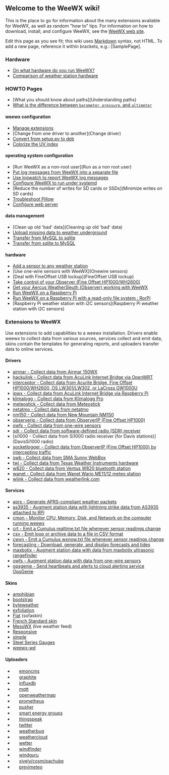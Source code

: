 ## Welcome to the WeeWX wiki!

This is the place to go for information about the many extensions available for WeeWX, as well as random "how to" tips.  For information on how to download, install, and configure WeeWX, see the [WeeWX web site](http://www.weewx.com/).

Edit this page as you see fit; this wiki uses [Markdown](https://help.github.com/articles/github-flavored-markdown/) syntax, not HTML.  To add a new page, reference it within brackets, e.g.: [SamplePage].


### Hardware
* [On what hardware do you run WeeWX?](hardware)
* [Comparison of weather station hardware](http://weewx.com/hwcmp.html)

### HOWTO Pages
* [What you should know about paths](Understanding paths)
* [What is the difference between `barometer`, `pressure`, and `altimeter`](Barometer,-pressure,-and-altimeter)

#### weewx configuration
* [Manage extensions](extensions)
* [Change from one driver to another](Change driver)
* [Convert from setup.py to deb](How%20to%20convert%20from%20setup.py%20install%20to%20debian%20install)
* [Colorize the UV index](Colored%20UV%20index)

#### operating system configuration
* [Run WeeWX as a non-root user](Run as a non root user)
* [Put log messages from WeeWX into a separate file](logging)
* [Use logwatch to report WeeWX log messages](logwatch)
* [Configure WeeWX to run under systemd](systemd)
* [Reduce the number of writes for SD cards or SSDs](Minimize writes on SD cards)
* [Troubleshoot Pillow](Troubleshooting-Pillow)
* [Configure web server](webserver)

#### data management
* [Clean up old 'bad' data](Cleaning up old 'bad' data)
* [Upload missing data to weather underground](http://www.weewx.com/wunderfixer/)
* [Transfer from MySQL to sqlite](Transfer%20from%20MySQL%20to%20sqlite/)
* [Transfer from sqlite to MySQL](Transfer%20from%20sqlite%20to%20MySQL)

#### hardware
* [Add a sensor to any weather station](add-sensor)
* [Use one-wire sensors with WeeWX](Onewire sensors)
* [Deal with FineOffset USB lockup](FineOffset USB lockup)
* [Take control of your Observer (Fine Offset HP1000/WH2600)](observer)
* [Get your Aercus WeatherSleuth (Observer) working with WeeWX](weathersleuth)
* [Run WeeWX on a Raspberry Pi](Raspberry%20Pi)
* [Run WeeWX on a Raspberry Pi with a read-only file system : RorPi](https://github.com/glennmckechnie/rorpi-raspberrypi/wiki/Rorpi-Home)
* [Raspberry Pi weather station with i2C sensors](Raspberry Pi weather station with i2C sensors)

### Extensions to WeeWX

Use extensions to add capabilities to a weewx installation.  Drivers enable weewx to collect data from various sources, services collect and emit data, skins contain the templates for generating reports, and uploaders transfer data to online services.

#### Drivers
* [airmar - Collect data from Airmar 150WX](https://github.com/fullergalway/weewx-airmar-150wx-driver)
* [hackulink - Collect data from AcuLink Internet Bridge via OpenWRT](http://geekfun.com/hackulink/)
* [interceptor - Collect data from Acurite Bridge, Fine Offset HP1000/WH2600, OS LW301/LW302, or LaCross GW1000U](https://github.com/matthewwall/weewx-interceptor)
* [ipwx - Collect data from AcuLink Internet Bridge via Raspberry Pi](http://nincehelser.com/ipwx/)
* [klimalogg - Collect data from Klimalogg Pro](https://github.com/matthewwall/weewx-klimalogg)
* [meteostick - Collect data from Meteostick](https://github.com/matthewwall/weewx-meteostick)
* [netatmo - Collect data from netatmo](https://github.com/matthewwall/weewx-netatmo)
* [nm150 - Collect data from New Mountain NM150](https://github.com/matthewwall/weewx-nm150)
* [observerip - Collect data from ObserverIP (Fine Offset HP1000)](https://github.com/dkmcode/weewx-observerip)
* [owfs - Collect data from one-wire sensors](owfs)
* [sdr - Collect data from software-defined radio (SDR) receiver](https://github.com/matthewwall/weewx-sdr)
* [si1000 - Collect data from Si1000 radio receiver (for Davis stations)](DavisSi1000 radio)
* [socketlogger - Collect data from ObserverIP (Fine Offset HP1000) by intercepting traffic](http://obrienlabs.net/redirecting-weather-station-data-from-observerip/)
* [swb - Collect data from SMA Sunny WebBox](https://github.com/matthewwall/weewx-swb)
* [twi - Collect data from Texas Weather Instruments hardware](https://github.com/matthewwall/weewx-twi)
* [w820 - Collect data from Ventus W820 bluetooth station](https://github.com/daduke/ventusw820)
* [wanet - Collect data from Wanet Wario ME11/12 meteo station](https://sourceforge.net/projects/wariome11)
* [wlink - Collect data from weatherlink.com](wlink)

#### Services
* [aprs - Generate APRS-compliant weather packets](/cavedon/weewx-aprs)
* [as3935 - Augment station data with lightning strike data from AS3935 attached to RPi](as3935)
* [cmon - Monitor CPU, Memory, Disk, and Network on the computer running weewx](cmon)
* [crt - Emit a Cumulus realtime.txt file whenever sensor readings change](crt)
* [csv - Emit loop or archive data to a file in CSV format](csv)
* [cwxn - Emit a Cumulus wxnow.txt file whenever sensor readings change](cwxn)
* [forecasting - Download, generate, and display forecasts and tides](forecasting)
* [maxbotix - Augment station data with data from maxbotix ultrasonic rangefinder](maxbotix)
* [owfs - Augment station data with data from one-wire sensors](owfss)
* [opsgenie - Send heartbeats and alerts to cloud alerting service OpsGenie](opsgenie)

#### Skins
* [amphibian](amphibian)
* [bootstrap](Bootstrap)
* [byteweather](http://davies-barnard.uk/development-and-plugins/weewx-byteweather-template/)
* [exfoliation](exfoliation)
* [Flat](http://neoground.com/projects/weewx/) (sofaskin)
* [French Standard skin](https://github.com/weewx/weewx/wiki/weewx-french-standard-skin)
* [MesoWX](https://bitbucket.org/lirpa/mesowx) (live weather feed)
* [Responsive](responsive)
* [simple](simple)
* [Steel Series Gauges](https://github.com/mcrossley/SteelSeries-Weather-Gauges)
* [weewx-wd](WEEWX-WD)

#### Uploaders
* <img src="http://emoncms.org/Theme/emoncms-logo.png" width='16'/> [emoncms](emoncms)
* <img src="http://graphite.readthedocs.org/favicon.ico" width='16'/> [graphite](https://github.com/ampledata/weewx_graphite)
* <img src="https://www.influxdata.com/wp-content/themes/influx/images/favicon.ico" width='16'/> [influxdb](https://github.com/matthewwall/weewx-influx)
* <img src="http://mqtt.org/favicon.ico" width='16'/> [mqtt](mqtt)
* <img src="http://openweathermap.org/favicon.ico" width='16'/> [openweathermap](openweathermap)
* <img src="https://prometheus.io/assets/favicons/favicon.ico" width='16'/> [prometheus](https://github.com/sulrich/weewx-prompush)
* <img src="https://pusher.com/images/favicon.ico" width='16'/> [pusher](https://github.com/raymondelooff/weewx-pusher)
* <img src="http://smartenergygroups.com/favicon.ico" width='16'/> [smart energy groups](seg)
* <img src="http://thingspeak.com/favicon.ico" width='16'/> [thingspeak](thingspeak)
* <img src="http://twitter.com/favicon.ico" width='16'/> [twitter](twitter)
* <img src="http://weatherbug.com/favicon.ico" width='16'/> [weatherbug](weatherbug)
* <img src="http://weathercloud.net/favicon.ico" width='16'/> [weathercloud](weathercloud)
* <img src="http://wetter.com/favicon.ico" width='16'/> [wetter](wetter)
* <img src="http://windfinder.com/favicon.ico" width='16'/> [windfinder](windfinder)
* <img src="https://stations.windguru.cz/img/apple-touch-icon-precomposed.png" width='16'/> [windguru](https://github.com/claudobahn/weewx-windguru)
* <img src="https://personal.xively.com/favicon.ico" width='16'/> [xively/cosm/pachube](xively)
* <img src="http://services.previmeteo.com/fr/assets/img/previmeteo/favicon-previmeteo.jpg" width='16'/> [previmeteo](https://github.com/previmeteo/weewx-previmeteo)
